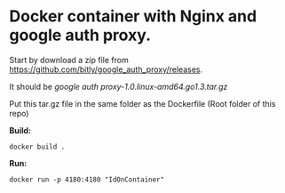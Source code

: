 # Docker container with Nginx and google auth proxy. #

Start by download a zip file from https://github.com/bitly/google_auth_proxy/releases. 

It should be *google auth proxy-1.0.linux-amd64.go1.3.tar.gz*

Put this tar.gz file in the same folder as the Dockerfile (Root folder of this repo)

**Build:**

    docker build .

**Run:**

    docker run -p 4180:4180 "IdOnContainer"
